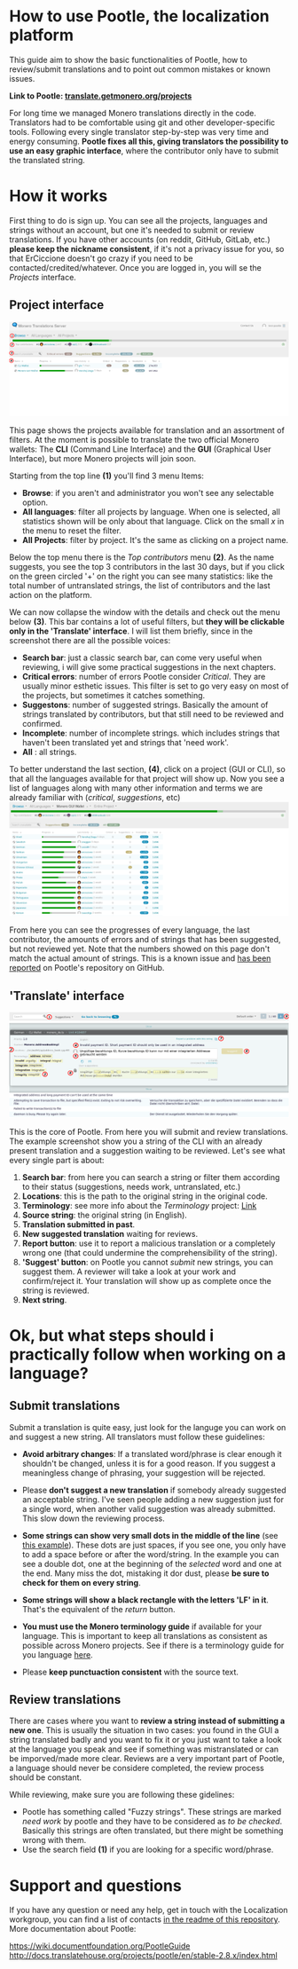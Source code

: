 # How to use Pootle, the localization platform
This guide aim to show the basic functionalities of Pootle, how to review/submit translations and to point out common mistakes or known issues.

**Link to Pootle: [translate.getmonero.org/projects](https://translate.getmonero.org/projects)**

For long time we managed Monero translations directly in the code. Translators had to be comfortable using git and other developer-specific tools. Following every single translator step-by-step was very time and energy consuming. **Pootle fixes all this, giving translators the possibility to use an easy graphic interface**, where the contributor only have to submit the translated string.

# How it works
First thing to do is sign up. You can see all the projects, languages and strings without an account, but one it's needed to submit or review translations. If you have other accounts (on reddit, GitHub, GitLab, etc.) **please keep the nickname consistent**, if it's not a privacy issue for you, so that ErCiccione doesn't go crazy if you need to be contacted/credited/whatever.
Once you are logged in, you will se the *Projects* interface.

## Project interface
![projects](media/pootle/1-projects.png)

This page shows the projects available for translation and an assortment of filters.
At the moment is possible to translate the two official Monero wallets: The **CLI** (Command Line Interface) and the **GUI** (Graphical User Interface), but more Monero projects will join soon.

Starting from the top line **(1)** you'll find 3 menu Items:

- **Browse**: if you aren't and administrator you won't see any selectable option.
- **All languages**: filter all projects by language. When one is selected, all statistics shown will be only about that language. Click on the small *x* in the menu to reset the filter.
- **All Projects**: filter by project. It's the same as clicking on a project name.

Below the top menu there is the *Top contributors* menu **(2)**. As the name suggests, you see the top 3 contributors in the last 30 days, but if you click on the green circled '+' on the right you can see many statistics: like the total number of untranslated strings, the list of contributors and the last action on the platform.

We can now collapse the window with the details and check out the menu below **(3)**. This bar contains a lot of useful filters, but **they will be clickable only in the 'Translate' interface**. I will list them briefly, since in the screenshot there are all the possible voices:

- **Search bar**: just a classic search bar, can come very useful when reviewing, i will give some practical suggestions in the next chapters.
- **Critical errors**: number of errors Pootle consider *Critical*. They are usually minor esthetic issues. This filter is set to go very easy on most of the projects, but sometimes it catches something.
- **Suggestons**: number of suggested strings. Basically the amount of strings translated by contributors, but that still need to be reviewed and confirmed.
- **Incomplete**: number of incomplete strings. which includes strings that haven't been translated yet and strings that 'need work'.
- **All** : all strings.


To better understand the last section, **(4)**, click on a project (GUI or CLI), so that all the languages available for that project will show up.
Now you see a list of languages along with many other information and terms we are already familiar with (*critical*, *suggestions*, etc)
![project GUI](media/pootle/2_project-gui.png)

From here you can see the progresses of every language, the last contributor, the amounts of errors and of strings that has been suggested, but not reviewed yet. Note that the numbers showed on this page don't match the actual amount of strings. This is a known issue and [has been reported](https://github.com/translate/pootle/issues/6892) on Pootle's repository on GitHub.


## 'Translate' interface
![translate interface](media/pootle/translate_interface.png)

This is the core of Pootle. From here you will submit and review translations. The example screenshot show you a string of the CLI with an already present translation and a suggestion waiting to be reviewed. Let's see what every single part is about:

1. **Search bar**: from here you can search a string or filter them according to their status (suggestions, needs work, untranslated, etc.)
2. **Locations**: this is the path to the original string in the original code.
3. **Terminology**: see more info about the *Terminology* project: [Link](http://docs.translatehouse.org/projects/pootle/en/stable-2.8.x/features/terminology.html)
4. **Source string**: the original string (in English).
5. **Translation submitted in past**.
6. **New suggested translation** waiting for reviews.
7. **Report button**: use it to report a malicious translation or a completely wrong one (that could undermine the comprehensibility of the string).
8. **'Suggest' button**: on Pootle you cannot *submit* new strings, you can suggest them. A reviewer will take a look at your work and confirm/reject it. Your translation will show up as complete once the string is reviewed.
9. **Next string**.

# Ok, but what steps should i practically follow when working on a language?

## Submit translations
Submit a translation is quite easy, just look for the languge you can work on and suggest a new string. All translators must follow these guidelines:

- **Avoid arbitrary changes**: If a translated word/phrase is clear enough it shouldn't be changed, unless it is for a good reason. If you suggest a meaningless change of phrasing, your suggestion will be rejected.
- Please **don't suggest a new translation** if somebody already suggested an acceptable string. I've seen people adding a new suggestion just for a single word, when another valid suggestion was already submitted. This slow down the reviewing process.

- **Some strings can show very small dots in the middle of the line** (see [this example](https://translate.getmonero.org/it/monero-gui/translate/#search=selected&sfields=source,target&unit=163044)). These dots are just spaces, if you see one, you only have to add a space before or after the word/string. In the example you can see a double dot, one at the beginning of the *selected* word and one at the end. Many miss the dot, mistaking it dor dust, please **be sure to check for them on every string**.
- **Some strings will show a black rectangle with the letters 'LF' in it**. That's the equivalent of the *return* button.
- **You must use the Monero terminology guide** if available for your language. This is important to keep all translations as consistent as possible across Monero projects. See if there is a terminology guide for you language [here](https://github.com/monero-ecosystem/monero-translations/tree/master/terminology-guides).
- Please **keep punctuaction consistent** with the source text.

## Review translations
There are cases where you want to **review a string instead of submitting a new one**. This is usually the situation in two cases: you found in the GUI a string translated badly and you want to fix it or you just want to take a look at the language you speak and see if something was mistranslated or can be imporved/made more clear.
Reviews are a very important part of Pootle, a language should never be considere completed, the review process should be constant.

While reviewing, make sure you are following these gidelines:

- Pootle has something called "Fuzzy strings". These strings are marked *need work* by pootle and they have to be considered as *to be checked*. Basically this strings are often translated, but there might be something wrong with them.
- Use the search field **(1)** if you are looking for a specific word/phrase.

# Support and questions
If you have any question or need any help, get in touch with the Localization workgroup, you can find a list of contacts [in the readme of this repository](https://github.com/monero-ecosystem/monero-translations#contacts).
More documentation about Pootle:

https://wiki.documentfoundation.org/PootleGuide
http://docs.translatehouse.org/projects/pootle/en/stable-2.8.x/index.html
